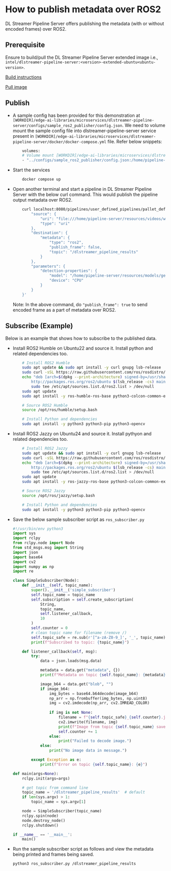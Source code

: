 # How to publish metadata over ROS2

DL Streamer Pipeline Server offers publishing the metadata (with or without encoded frames) over ROS2.

## Prerequisite

Ensure to build/pull the DL Streamer Pipeline Server extended image i.e., `intel/dlstreamer-pipeline-server:<version>-extended-ubuntu<ubuntu-version>`.

[Build instructions](./how-to-build-from-source.md)

[Pull image](https://hub.docker.com/r/intel/dlstreamer-pipeline-server)

## Publish 

- A sample config has been provided for this demonstration at `[WORKDIR]/edge-ai-libraries/microservices/dlstreamer-pipeline-server/configs/sample_ros2_publisher/config.json`. We need to volume mount the sample config file into dlstreamer-pipeline-server service present in `[WORKDIR]/edge-ai-libraries/microservices/dlstreamer-pipeline-server/docker/docker-compose.yml` file. Refer below snippets:

    ```sh
        volumes:
        # Volume mount [WORKDIR]/edge-ai-libraries/microservices/dlstreamer-pipeline-server/configs/sample_ros2_publisher/config.json to config file that DL Streamer Pipeline Server container loads.
        - "../configs/sample_ros2_publisher/config.json:/home/pipeline-server/config.json"
    ```

- Start the services
    ```sh
        docker compose up
    ```
- Open another terminal and start a pipeline in DL Streamer Pipeline Server with the below curl command. This would publish the pipeline output metadata over ROS2.
    ```sh
        curl localhost:8080/pipelines/user_defined_pipelines/pallet_defect_detection -X POST -H 'Content-Type: application/json' -d '{
            "source": {
                "uri": "file:///home/pipeline-server/resources/videos/warehouse.avi",
                "type": "uri"
            },
            "destination": {
                "metadata": {
                    "type": "ros2",
                    "publish_frame": false,
                    "topic": "/dlstreamer_pipeline_results"
                }
            },
            "parameters": {
                "detection-properties": {
                    "model": "/home/pipeline-server/resources/models/geti/pallet_defect_detection/deployment/Detection/model/model.xml",
                    "device": "CPU"
                }
            }
        }'
    ```
    Note: In the above command, do `"publish_frame": true` to send encoded frame as a part of metadata over ROS2.


## Subscribe (Example)

Below is an example that shows how to subscribe to the published data.

- Install ROS2 Humble on Ubuntu22 and source it. Install python and related dependencies too.
    ```sh
        # Install ROS2 Humble
        sudo apt update && sudo apt install -y curl gnupg lsb-release
        sudo curl -sSL https://raw.githubusercontent.com/ros/rosdistro/master/ros.key -o /usr/share/keyrings/ros-archive-keyring.gpg
        echo "deb [arch=$(dpkg --print-architecture) signed-by=/usr/share/keyrings/ros-archive-keyring.gpg] \
            http://packages.ros.org/ros2/ubuntu $(lsb_release -cs) main" | \
            sudo tee /etc/apt/sources.list.d/ros2.list > /dev/null
        sudo apt update
        sudo apt install -y ros-humble-ros-base python3-colcon-common-extensions

        # Source ROS2 Humble
        source /opt/ros/humble/setup.bash

        # Install Python and dependencies
        sudo apt install -y python3 python3-pip python3-opencv
    ```

- Install ROS2 Jazzy on Ubuntu24 and source it. Install pythyon and related dependencies too.
    ```sh
        # Install ROS2 Jazzy
        sudo apt update && sudo apt install -y curl gnupg lsb-release
        sudo curl -sSL https://raw.githubusercontent.com/ros/rosdistro/master/ros.key -o /usr/share/keyrings/ros-archive-keyring.gpg
        echo "deb [arch=$(dpkg --print-architecture) signed-by=/usr/share/keyrings/ros-archive-keyring.gpg] \
            http://packages.ros.org/ros2/ubuntu $(lsb_release -cs) main" | \
            sudo tee /etc/apt/sources.list.d/ros2.list > /dev/null
        sudo apt update
        sudo apt install -y ros-jazzy-ros-base python3-colcon-common-extensions

        # Source ROS2 Jazzy
        source /opt/ros/jazzy/setup.bash

        # Install Python and dependencies
        sudo apt install -y python3 python3-pip python3-opencv
    ```

- Save the below sample subscriber script as `ros_subscriber.py`
    ```python
    #!/usr/bin/env python3
    import sys
    import rclpy
    from rclpy.node import Node
    from std_msgs.msg import String
    import json
    import base64
    import cv2
    import numpy as np
    import re

    class SimpleSubscriber(Node):
        def __init__(self, topic_name):
            super().__init__('simple_subscriber')
            self.topic_name = topic_name
            self.subscription = self.create_subscription(
                String,
                topic_name,
                self.listener_callback,
                10
            )
            self.counter = 0
            # clean topic name for filename (remove /)
            self.topic_safe = re.sub(r'[^a-zA-Z0-9_]', '_', topic_name)
            print(f"Subscribed to topic: {topic_name}")

        def listener_callback(self, msg):
            try:
                data = json.loads(msg.data)

                metadata = data.get("metadata", {})
                print(f"Metadata on topic {self.topic_name}: {metadata}")

                image_b64 = data.get("blob", "")
                if image_b64:
                    img_bytes = base64.b64decode(image_b64)
                    np_arr = np.frombuffer(img_bytes, np.uint8)
                    img = cv2.imdecode(np_arr, cv2.IMREAD_COLOR)
                    
                    if img is not None:
                        filename = f"{self.topic_safe}_{self.counter}.jpg"
                        cv2.imwrite(filename, img)
                        print(f"Image from topic {self.topic_name} saved to {filename}")
                        self.counter += 1
                    else:
                        print("Failed to decode image.")
                else:
                    print("No image data in message.")

            except Exception as e:
                print(f"Error on topic {self.topic_name}: {e}")

    def main(args=None):
        rclpy.init(args=args)

        # get topic from command line
        topic_name = '/dlstreamer_pipeline_results'  # default
        if len(sys.argv) > 1:
            topic_name = sys.argv[1]

        node = SimpleSubscriber(topic_name)
        rclpy.spin(node)
        node.destroy_node()
        rclpy.shutdown()

    if __name__ == '__main__':
        main()
    ```

- Run the sample subscriber script as follows and view the metadata being printed and frames being saved.
    ```sh
    python3 ros_subscriber.py /dlstreamer_pipeline_results
    ```